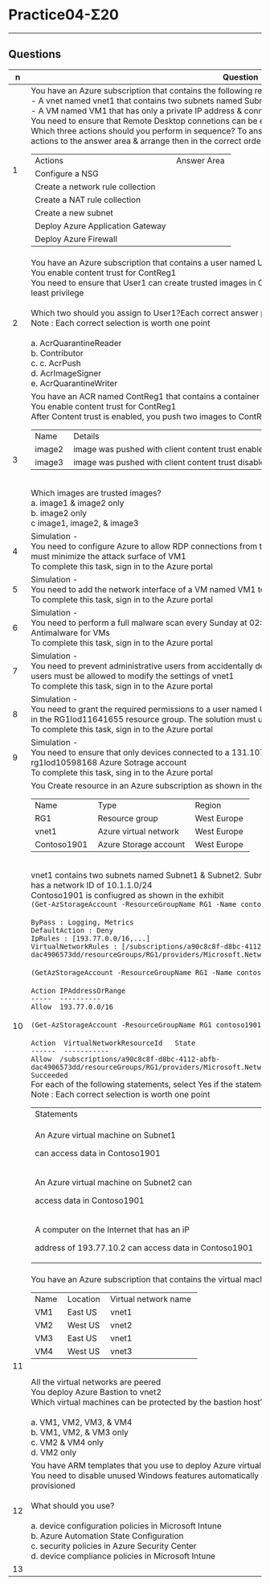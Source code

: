 # Practice04-Σ20

---

## Questions
|n|Question|Answer|
|-|--------|------|
|1|You have an Azure subscription that contains the following resources<br/>- A vnet named vnet1 that contains two subnets named Subnet1 & Subnet2<br/>- A VM named VM1 that has only a private IP address & connects to Subnet1<br/>You need to ensure that Remote Desktop connetions can be established to VM1 from the internet<br/>Which three actions should you perform in sequence? To answer, move the appropriate actions from the list of actions to the answer area & arrange then in the correct order<br/><table> <tbody> <tr> <td>Actions&nbsp;</td> <td>Answer Area&nbsp;</td> </tr> <tr> <td>Configure a&nbsp;NSG&nbsp;</td> <td>&nbsp;</td> </tr> <tr> <td>Create a network rule collection&nbsp;</td> <td>&nbsp;</td> </tr> <tr> <td>Create a NAT rule collection&nbsp;</td> <td>&nbsp;</td> </tr> <tr> <td>Create a new subnet&nbsp;</td> <td>&nbsp;</td> </tr> <tr> <td>Deploy Azure Application Gateway&nbsp;</td> <td>&nbsp;</td> </tr> <tr> <td>Deploy Azure Firewall&nbsp;</td> <td>&nbsp;</td> </tr> </tbody> </table>|<details><summary>Answer</summary>1. Create a new subnet<br/>2. Deploy Azure Firewall<br/>3. Create a NAT rule collection</details>|
|2|You have an Azure subscription that contains a user named User1 & an ACR named ContReg1<br/>You enable content trust for ContReg1<br/>You need to ensure that User1 can create trusted images in ContReg1. The solution must use the principle of least privilege<br/><br/>Which two should you assign to User1?Each correct answer presents part of the solution<br/>Note : Each correct selection is worth one point<br/><br/>a. AcrQuarantineReader<br/>b. Contributor<br/>c. c. AcrPush<br/>d. AcrImageSigner<br/>e. AcrQuarantineWriter|<details><summary>Answer</summary>c. AcrPush<br/>d. AcrImageSigner<br/><br/>ref:<br/>https://learn.microsoft.com/en-us/azure/container-registry/container-registry-content-trust<br/><br/>ref:<br/>https://learn.microsoft.com/en-us/azure/container-registry/container-registry-roles?tabs=azure-cli</details>|
|3|You have an ACR named ContReg1 that contains a container image named image1<br/>You enable content trust for ContReg1<br/>After Content trust is enabled, you push two images to ContReg1 as shown in the following table<br/><table> <tbody> <tr> <td>Name&nbsp;</td> <td>Details&nbsp;</td> </tr> <tr> <td>image2&nbsp;</td> <td>image was pushed with client content trust enabled&nbsp;</td> </tr> <tr> <td>image3&nbsp;</td> <td>image was pushed with client content trust disabled&nbsp;</td> </tr> </tbody> </table><br/>Which images are trusted images?<br/>a. image1 & image2 only<br/>b. image2 only<br/>c image1, image2, & image3|<details><summary>Answer</summary>b. image2 only<br/><br/>ACR implements Docker's content trust model, enabling pushing & pulling of signed images<br/>To push a trusted image tag to your container registry, enable content trust & push the image with docker push<br/>To work with trusted images, both image publishers & consumers need to enable content trust for their Docker clients<br/>As a publisher, you can sign the images you push to a content trust-enabled registry<br/><br/>ref:<br/>https://learn.microsoft.com/en-us/azure/container-registry/container-registry-content-trust</details>|
|4|Simulation -<br/>You need to configure Azure to allow RDP connections from the Internet to a VM named VM1. The solution must minimize the attack surface of VM1<br/>To complete this task, sign in to the Azure portal|<details><summary>Answer</summary>1. Sign in to the Azure portal<br/>2. In VMs, select VM1<br/>3. In settings, select Networking<br/>4. In inbound port rules, check whether the port for RDP is set correctly. The following is an ex.:<br/><br/>Priority : 300<br/>Name : Port_3389<br/>Protocol : TCP<br/>Source : any<br/>Destination : Any<br/>Action : Allow<br/><br/>ref:<br/>https://learn.microsoft.com/en-us/troubleshoot/azure/virtual-machines/troubleshoot-rdp-nsg-problem</details>|
|5|Simulation -<br/>You need to add the network interface of a VM named VM1 to an application security group named ASG1<br/>To complete this task, sign in to the Azure portal|<details><summary>Answer</summary>1. In the Serach resources, services, & docs box at the top of the portal begin typing the name of a VM, VM1 that has anetwork interface taht you want to add to, or remove from, an application seurity group<br/><br/>2. When the name of your VM appreats in the search results, select it<br/><br/>3. Under settings, select Networking. Select configure the appliction security groups, select the application security groups that you want to add the network interface to, or unselect the application security groups that you want to remove the network interface from, & then select save<br/><br/>ref:<br/>https://learn.microsoft.com/en-us/azure/virtual-network/virtual-network-network-interface?tabs=azure-portal</details>|
|6|Simulation -<br/>You need to perform a full malware scan every Sunday at 02:00 on a VM named VM1 by using Microsoft Antimalware for VMs<br/>To complete this task, sign in to the Azure portal|<details><summary>Answer</summary>VM - extension - add:<br/><img src="https://i.imgur.com/ljjydf6.png"><br/>Microsoft antimalware:<br/><img src="https://i.imgur.com/HToziUA.png"><br/>config :<br/><img src="https://i.imgur.com/jTwoen7.png"><br/><br>ref:<br/>https://www.cloudcorner.gr/microsoft/azure/azure-vm-antimalware-extension-management/</details>|
|7|Simulation -<br/>You need to prevent administrative users from accidentally deleting a vnet named vnet1. The administrative users must be allowed to modify the settings of vnet1<br/>To complete this task, sign in to the Azure portal|<details><summary>Answer</summary>lock - type delete - vnet1:<br/><img src="https://i.imgur.com/2rChQIT.png"><br/>test delete resource - error:<br/><img src="https://i.imgur.com/vKX4fRg.png"></details>|
|8|Simulation -<br/>You need to grant the required permissions to a user named User211641655 to manage the virtual networks in the RG1lod11641655 resource group. The solution must use the principle of least privilege<br/>To complete this task, sign in to the Azure portal|<details><summary>Answer</summary>RG - IAM :<br/><img src="https://i.imgur.com/N3S2tky.png"><br/><img src="https://i.imgur.com/csDxDb6.png"><br/><img src="https://i.imgur.com/O1LTn57.png"></details>|
|9|Simulation -<br/>You need to ensure that only devices connected to a 131.107.0.0/16 subnet can access data in the rg1lod10598168 Azure Sotrage account<br/>To complete this task, sing in to the Azure portal|<details><summary>Answer</summary><img src="https://i.imgur.com/CMQBUqi.png"><br/>ref:<br/>https://learn.microsoft.com/en-us/azure/storage/common/storage-network-security?tabs=azure-portal</details>|
|10|You Create resource in an Azure subscription as shown in the following table<br/><table> <tbody> <tr> <td>Name&nbsp;</td> <td>Type&nbsp;</td> <td>Region&nbsp;</td> </tr> <tr> <td>RG1&nbsp;</td> <td>Resource group&nbsp;</td> <td>West Europe&nbsp;</td> </tr> <tr> <td>vnet1&nbsp;</td> <td>Azure virtual network&nbsp;</td> <td>West Europe&nbsp;</td> </tr> <tr> <td>Contoso1901&nbsp;</td> <td>Azure Storage account&nbsp;</td> <td>West Europe&nbsp;</td> </tr> </tbody> </table><br/>vnet1 contains two subnets named Subnet1 & Subnet2. Subnet1 has a network ID of 10.0.0.0/24. Subnet2 has a network ID of 10.1.1.0/24<br/>Contoso1901 is confiugred as shown in the exhibit<br/>`(Get-AzStorageAccount -ResourceGroupName RG1 -Name contoso1901).NetworkRuleSet)`<br/><br/>`ByPass : Logging, Metrics`<br/>`DefaultAction : Deny`<br/>`IpRules : [193.77.0.0/16,...]`<br/>`VirtualNetworkRules : [/subscriptions/a90c8c8f-d8bc-4112-abfb-dac4906573dd/resourceGroups/RG1/providers/Microsoft.Network/virtualNetworks/vnet1/subnets/Subnet1,...]`<br/><br/>`(GetAzStorageAccount -ResourceGroupName RG1 -Name contoso1901).NetworkRuleSet.IpRules`<br/><br/>`Action IPAddressOrRange`<br/>`-----  ----------`<br/>`Allow  193.77.0.0/16`<br/><br/>`(Get-AzStorageAccount -ResourceGroupName RG1 contoso1901).NetworkRuleSet.VirtualNetworkRules`<br/><br/>`Action  VirtualNetworkResourceId   State`<br/>`------  -----------`<br/>`Allow  /subscriptions/a90c8c8f-d8bc-4112-abfb-dac4906573dd/resourceGroups/RG1/providers/Microsoft.Network/virtualNetworks/vnet1/subnets/Subnet1      Succeeded`<br/>For each of the following statements, select Yes if the statement is true. Otherwise, select No<br/>Note : Each correct selection is worth one point<br/><table> <tbody> <tr> <td>Statements&nbsp;</td> <td>Yes&nbsp;</td> <td>No&nbsp;</td> </tr> <tr> <td> <p>An Azure virtual machine on Subnet1</p> <p>can access data in Contoso1901&nbsp;</p> </td> <td>&nbsp;</td> <td>&nbsp;</td> </tr> <tr> <td> <p>An Azure virtual machine on Subnet2 can</p> <p>access data in Contoso1901&nbsp;</p> </td> <td>&nbsp;</td> <td>&nbsp;</td> </tr> <tr> <td> <p>A computer on the Internet that has an iP</p> <p>address of 193.77.10.2 can access data in Contoso1901&nbsp;</p> </td> <td>&nbsp;</td> <td>&nbsp;</td> </tr> </tbody> </table>|<details><summary>Answer</summary>Box 1 - yes<br/>Access from Subnet1 is allowed<br/><br/>Box 2 - no<br/>No access from Subnet2 is allowd<br/><br/>Box 3 - yes<br/>Acces from IP address 193.77.10.2 is allowed</details>|
|11|You have an Azure subscription that contains the virtual machines shown in the following table<br/><table> <tbody> <tr> <td>Name&nbsp;</td> <td>Location&nbsp;</td> <td>Virtual network name&nbsp;</td> </tr> <tr> <td>VM1&nbsp;</td> <td>East US&nbsp;</td> <td>vnet1&nbsp;</td> </tr> <tr> <td>VM2&nbsp;</td> <td>West US&nbsp;</td> <td>vnet2&nbsp;</td> </tr> <tr> <td>VM3&nbsp;</td> <td>East US&nbsp;</td> <td>vnet1&nbsp;</td> </tr> <tr> <td>VM4&nbsp;</td> <td>West US</td> <td>vnet3&nbsp;</td> </tr> </tbody> </table><br/>All the virtual networks are peered<br/>You deploy Azure Bastion to vnet2<br/>Which virtual machines can be protected by the bastion host?<br/><br/>a. VM1, VM2, VM3, & VM4<br/>b. VM1, VM2, & VM3 only<br/>c. VM2 & VM4 only<br/>d. VM2 only|<details><summary>Answer</summary>a. VM1, VM2, VM3, & VM4<br/><br/>All the vnets are peered<br/>If all vnets are peered then you can access Bastion deployed on the Hub vnet</details>|
|12|You have ARM templates that you use to deploy Azure virtual machines<br/>You need to disable unused Windows features automatically as instances of the virtual machines are provisioned<br/><br/>What should you use?<br/><br/>a. device configuration policies in Microsoft Intune<br/>b. Azure Automation State Configuration<br/>c. security policies in Azure Security Center<br/>d. device compliance policies in Microsoft Intune|<details><summary>Answer</summary>b. Azure Automation State Confiugration<br/><br/>You can use Azuer Automation State Confiugration to manage Azure VMs (both classic & Resource Manager), on-premises VMs, Linux machines, AWS VMs, & on-premises physical machines<br/><br/>**Note** : Azure Automation State Configuration provides a DSC pull server similar to the Windows Feature DSC-Service to that target nodes automatically receive configurations, conform to the desired state, & report back on their compliance. The built-in pull server in Azure Automation eliminates the need to set up & maintain your own pull server. Azure Automation can target virtaul or physical Windows or LInux machines, in the cloud or on-premises<br/><br/>ref:<br/>https://learn.microsoft.com/en-us/azure/automation/automation-dsc-getting-started</details>|
|13|
